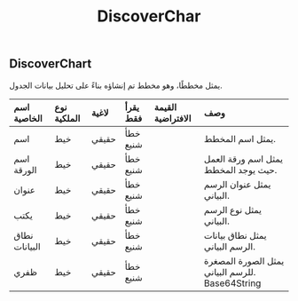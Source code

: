 ﻿---
title: DiscoverChar
second_title: Aspose.Cells Cloud Documen
type: docs
url: /ar/specification/model/discoverchart/
description: "Aspose.Cells مواصفات النموذج السحابي: DiscoverChart. تعامل بسهولة مع Excel ومستندات جداول البيانات الأخرى التي تحتوي على ميزات مثل الفتح والتوليد والتحرير والتقسيم والدمج والمقارنة والتحويل"
kwords: Excel، Office، جدول البيانات، Cloud REST API، DiscoverChart
weight: 50
---
## **DiscoverChart**

 يمثل مخططًا، وهو مخطط تم إنشاؤه بناءً على تحليل بيانات الجدول.

| اسم الخاصية| نوع الملكية| لاغية| يقرأ فقط| القيمة الافتراضية| وصف|
|:- |:- |:- |:- |:- |:- |
| اسم| خيط| حقيقي| خطأ شنيع|| يمثل اسم المخطط.|
| اسم الورقة| خيط| حقيقي| خطأ شنيع|| يمثل اسم ورقة العمل حيث يوجد المخطط.|
| عنوان| خيط| حقيقي| خطأ شنيع|| يمثل عنوان الرسم البياني.|
| يكتب| خيط| حقيقي| خطأ شنيع|| يمثل نوع الرسم البياني.|
| نطاق البيانات| خيط| حقيقي| خطأ شنيع|| يمثل نطاق بيانات الرسم البياني.|
|ظفري| خيط| حقيقي| خطأ شنيع|| يمثل الصورة المصغرة للرسم البياني. Base64String|

